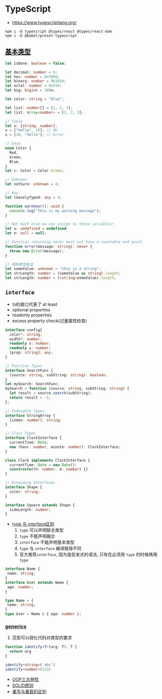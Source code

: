 # TypeScript

- https://www.typescriptlang.org/

```shell
npm i -D typescript @types/react @types/react-dom
npm i -D @babel/preset-typescript
```

## [基本类型](https://www.typescriptlang.org/docs/handbook/basic-types.html)

```ts
let isDone: boolean = false;

let decimal: number = 6;
let hex: number = 0xf00d;
let binary: number = 0b1010;
let octal: number = 0o744;
let big: bigint = 100n;

let color: string = "blue";

let list: number[] = [1, 2, 3];
let list: Array<number> = [1, 2, 3];

// Tuple
let x: [string, number];
x = ["hello", 10]; // OK
x = [10, "hello"]; // Error

// Enum
enum Color {
  Red,
  Green,
  Blue,
}
let c: Color = Color.Green;

// Unknown
let notSure: unknown = 4;

// Any
let looselyTyped: any = 4;

function warnUser(): void {
  console.log("This is my warning message");
}

// Not much else we can assign to these variables!
let u: undefined = undefined;
let n: null = null;

// Function returning never must not have a reachable end point
function error(message: string): never {
  throw new Error(message);
}

// 两种类型断言
let someValue: unknown = "this is a string";
let strLength: number = (someValue as string).length;
let strLength: number = (<string>someValue).length;
```

## `interface`

- ts的接口代表了 at least
- optional properties
- readonly properties
- excess property check(过量属性检查)

```ts
interface config{
  color?: string;
  width?: number;
  readonly x: number;
  readonly y: number;
  [prop: string]: any;
}

// Function Types
interface SearchFunc {
  (source: string, subString: string): boolean;
}
let mySearch: SearchFunc;
mySearch = function (source: string, subString: string) {
  let result = source.search(subString);
  return result > -1;
};

// Indexable Types
interface StringArray {
  [index: number]: string;
}

// Class Types
interface ClockInterface {
  currentTime: Date;
  new (hour: number, minute: number): ClockInterface;
}

class Clock implements ClockInterface {
  currentTime: Date = new Date();
  constructor(h: number, m: number) {}
}

// Extending Interfaces
interface Shape {
  color: string;
}

interface Square extends Shape {
  sideLength: number;
}
```

- [type 与 interface区别](https://www.typescriptlang.org/docs/handbook/2/everyday-types.html#differences-between-type-aliases-and-interfaces)
  1. `type` 可以声明联合类型
  2. `type` 不能声明融合
  3. `interface` 不能声明基本类型
  4. `type` 与 `interface` 编译报错不同
  5. 官方推荐`interface`, 因为是启发式的语法, 只有在必须用 `type` 的时候再用 `type`

```ts
interface Name { 
 name: string; 
}
interface User extends Name { 
 age: number; 
}

type Name = { 
 name: string;
}
type User = Name & { age: number };
```

### [generics](https://www.typescriptlang.org/docs/handbook/2/generics.html)

1. 范型可以弱化代码对类型的要求

```ts
function identify<T>(arg: T): T {
  return arg
}

identify<string>('abc')
identify<number>(123)
```

- [OOP三大特性](#oop三大特性)
- [SOLID原则](#solid原则)
- [重写与重载的区别](#重写与重载的区别)
